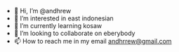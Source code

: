 - 👋 Hi, I’m @andhrew
- 👀 I’m interested in east indonesian
- 🌱 I’m currently learning kosaw
- 💞️ I’m looking to collaborate on eberybody
- 📫 How to reach me in my email andhrrew@gmail.com
